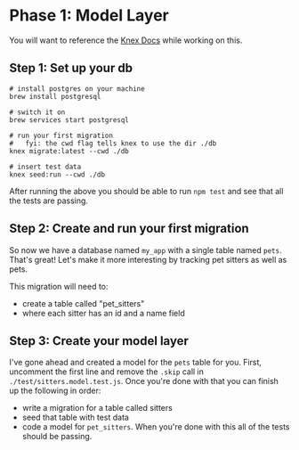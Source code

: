 # Phase 1: Model Layer
You will want to reference the [Knex Docs](https://knexjs.org/) while working on this.

## Step 1: Set up your db
```
# install postgres on your machine
brew install postgresql

# switch it on
brew services start postgresql

# run your first migration
#   fyi: the cwd flag tells knex to use the dir ./db
knex migrate:latest --cwd ./db

# insert test data
knex seed:run --cwd ./db
```
After running the above you should be able to run `npm test` and see that all the tests are passing.

## Step 2: Create and run your first migration
So now we have a database named `my_app` with a single table named `pets`. That's great! Let's make it more interesting by tracking pet sitters as well as pets. 

This migration will need to:
* create a table called "pet_sitters"
* where each sitter has an id and a name field

## Step 3: Create your model layer
I've gone ahead and created a model for the `pets` table for you. First, uncomment the first line and remove the `.skip` call in `./test/sitters.model.test.js`. Once you're done with that you can finish up the following in order:

* write a migration for a table called sitters
* seed that table with test data
* code a model for `pet_sitters`. When you're done with this all of the tests should be passing. 

